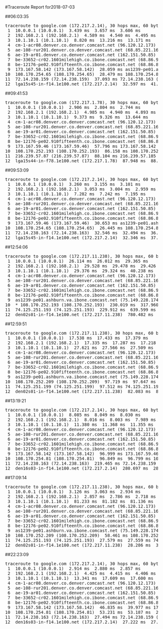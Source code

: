 #Traceroute Report for2018-07-03

##06:03:35

<p><pre><samp>traceroute to google.com (172.217.2.14), 30 hops max, 60 byte packets
 1  10.0.0.1 (10.0.0.1)  3.439 ms  3.657 ms  3.606 ms
 2  192.168.2.1 (192.168.2.1)  4.589 ms  4.540 ms  4.495 ms
 3  10.1.10.1 (10.1.10.1)  8.820 ms  13.216 ms  13.171 ms
 4  cm-1-acr08.denver.co.denver.comcast.net (96.120.12.173)  27.817 ms  32.181 ms  32.121 ms
 5  ae-108-rur201.denver.co.denver.comcast.net (68.85.221.161)  36.427 ms  37.602 ms  37.560 ms
 6  ae-19-ar01.denver.co.denver.comcast.net (162.151.50.85)  37.502 ms  28.792 ms  19.997 ms
 7  be-33652-cr02.1601milehigh.co.ibone.comcast.net (68.86.92.121)  28.529 ms  28.472 ms  24.154 ms
 8  be-12176-pe02.910fifteenth.co.ibone.comcast.net (68.86.83.94)  28.377 ms  28.304 ms  28.139 ms
 9  173.167.58.142 (173.167.58.142)  28.059 ms as1239-pe01.ashburn.va.ibone.comcast.net (75.149.228.174)  19.922 ms  24.265 ms
10  108.170.254.65 (108.170.254.65)  28.479 ms 108.170.254.81 (108.170.254.81)  32.840 ms 108.170.254.65 (108.170.254.65)  32.773 ms
11  72.14.238.159 (72.14.238.159)  37.093 ms 72.14.238.163 (72.14.238.163)  37.052 ms  37.010 ms
12  lga15s45-in-f14.1e100.net (172.217.2.14)  32.597 ms  41.303 ms  36.870 ms</samp></pre></p>

##09:41:53

<p><pre><samp>traceroute to google.com (172.217.1.78), 30 hops max, 60 byte packets
 1  10.0.0.1 (10.0.0.1)  2.906 ms  2.804 ms  2.744 ms
 2  192.168.2.1 (192.168.2.1)  4.985 ms  4.940 ms  4.893 ms
 3  10.1.10.1 (10.1.10.1)  9.373 ms  9.326 ms  13.644 ms
 4  cm-1-acr08.denver.co.denver.comcast.net (96.120.12.173)  26.689 ms  30.875 ms  30.815 ms
 5  ae-108-rur201.denver.co.denver.comcast.net (68.85.221.161)  30.788 ms  30.754 ms  30.697 ms
 6  ae-19-ar01.denver.co.denver.comcast.net (162.151.50.85)  30.631 ms  40.497 ms  31.332 ms
 7  be-33652-cr02.1601milehigh.co.ibone.comcast.net (68.86.92.121)  40.338 ms  58.256 ms  58.141 ms
 8  be-12176-pe02.910fifteenth.co.ibone.comcast.net (68.86.83.94)  58.055 ms  58.015 ms  57.966 ms
 9  173.167.59.46 (173.167.59.46)  57.796 ms 173.167.58.142 (173.167.58.142)  26.713 ms 173.167.59.46 (173.167.59.46)  86.253 ms
10  108.170.252.193 (108.170.252.193)  86.158 ms 108.170.252.209 (108.170.252.209)  88.183 ms 108.170.252.193 (108.170.252.193)  86.058 ms
11  216.239.57.87 (216.239.57.87)  88.104 ms 216.239.57.185 (216.239.57.185)  88.062 ms  88.019 ms
12  lga15s44-in-f78.1e100.net (172.217.1.78)  87.948 ms  88.123 ms  87.879 ms</samp></pre></p>

##09:53:09

<p><pre><samp>traceroute to google.com (172.217.2.14), 30 hops max, 60 byte packets
 1  10.0.0.1 (10.0.0.1)  3.260 ms  3.155 ms  3.101 ms
 2  192.168.2.1 (192.168.2.1)  3.053 ms  3.004 ms  2.959 ms
 3  10.1.10.1 (10.1.10.1)  7.282 ms  7.242 ms  7.195 ms
 4  cm-1-acr08.denver.co.denver.comcast.net (96.120.12.173)  25.987 ms  25.944 ms  30.293 ms
 5  ae-108-rur201.denver.co.denver.comcast.net (68.85.221.161)  30.249 ms  30.203 ms  30.162 ms
 6  ae-19-ar01.denver.co.denver.comcast.net (162.151.50.85)  30.107 ms  27.817 ms  35.075 ms
 7  be-33652-cr02.1601milehigh.co.ibone.comcast.net (68.86.92.121)  41.665 ms  41.618 ms  41.560 ms
 8  be-12176-pe02.910fifteenth.co.ibone.comcast.net (68.86.83.94)  41.503 ms  37.427 ms  37.357 ms
 9  173.167.59.46 (173.167.59.46)  30.653 ms as1239-pe01.ashburn.va.ibone.comcast.net (75.149.228.174)  29.434 ms  29.344 ms
10  108.170.254.65 (108.170.254.65)  26.445 ms 108.170.254.81 (108.170.254.81)  32.669 ms  32.591 ms
11  72.14.238.163 (72.14.238.163)  32.546 ms  32.494 ms  36.762 ms
12  lga15s45-in-f14.1e100.net (172.217.2.14)  32.346 ms  37.125 ms  37.077 ms</samp></pre></p>

##12:54:06

<p><pre><samp>traceroute to google.com (172.217.11.238), 30 hops max, 60 byte packets
 1  10.0.0.1 (10.0.0.1)  26.114 ms  26.012 ms  29.365 ms
 2  192.168.2.1 (192.168.2.1)  29.528 ms  29.478 ms  29.426 ms
 3  10.1.10.1 (10.1.10.1)  29.376 ms  29.324 ms  40.238 ms
 4  cm-1-acr08.denver.co.denver.comcast.net (96.120.12.173)  55.825 ms  60.858 ms  60.813 ms
 5  ae-108-rur201.denver.co.denver.comcast.net (68.85.221.161)  55.679 ms  55.634 ms  59.951 ms
 6  ae-19-ar01.denver.co.denver.comcast.net (162.151.50.85)  200.733 ms  192.288 ms  207.020 ms
 7  be-33652-cr02.1601milehigh.co.ibone.comcast.net (68.86.92.121)  255.200 ms  255.165 ms  340.737 ms
 8  be-12176-pe02.910fifteenth.co.ibone.comcast.net (68.86.83.94)  338.368 ms  340.704 ms  340.700 ms
 9  as1239-pe01.ashburn.va.ibone.comcast.net (75.149.228.174)  498.472 ms 173.167.59.46 (173.167.59.46)  178.303 ms *
10  * 108.170.252.193 (108.170.252.193)  230.019 ms  317.960 ms
11  74.125.251.193 (74.125.251.193)  229.912 ms  639.599 ms  780.540 ms
12  den02s01-in-f14.1e100.net (172.217.11.238)  780.482 ms  780.431 ms  780.382 ms</samp></pre></p>

##12:59:51

<p><pre><samp>traceroute to google.com (172.217.11.238), 30 hops max, 60 byte packets
 1  10.0.0.1 (10.0.0.1)  17.538 ms  17.433 ms  17.379 ms
 2  192.168.2.1 (192.168.2.1)  17.335 ms  17.287 ms  17.218 ms
 3  10.1.10.1 (10.1.10.1)  27.621 ms  27.566 ms  27.509 ms
 4  cm-1-acr08.denver.co.denver.comcast.net (96.120.12.173)  38.055 ms  38.003 ms  37.936 ms
 5  ae-108-rur201.denver.co.denver.comcast.net (68.85.221.161)  42.234 ms  42.177 ms  42.113 ms
 6  ae-19-ar01.denver.co.denver.comcast.net (162.151.50.85)  97.235 ms  43.851 ms  43.826 ms
 7  be-33652-cr02.1601milehigh.co.ibone.comcast.net (68.86.92.121)  25.812 ms  25.800 ms  25.784 ms
 8  be-12176-pe02.910fifteenth.co.ibone.comcast.net (68.86.83.94)  23.918 ms  23.617 ms  23.504 ms
 9  as1239-pe01.ashburn.va.ibone.comcast.net (75.149.228.174)  97.926 ms 173.167.58.142 (173.167.58.142)  97.862 ms as1239-pe01.ashburn.va.ibone.comcast.net (75.149.228.174)  97.788 ms
10  108.170.252.209 (108.170.252.209)  97.719 ms  97.647 ms  97.580 ms
11  74.125.251.199 (74.125.251.199)  97.512 ms 74.125.251.193 (74.125.251.193)  82.112 ms 74.125.251.199 (74.125.251.199)  82.084 ms
12  den02s01-in-f14.1e100.net (172.217.11.238)  82.083 ms  82.081 ms  82.068 ms</samp></pre></p>

##13:19:21

<p><pre><samp>traceroute to google.com (172.217.2.14), 30 hops max, 60 byte packets
 1  10.0.0.1 (10.0.0.1)  8.085 ms  8.049 ms  8.030 ms
 2  192.168.2.1 (192.168.2.1)  8.016 ms  8.003 ms  7.989 ms
 3  10.1.10.1 (10.1.10.1)  11.380 ms  11.368 ms  11.355 ms
 4  cm-1-acr08.denver.co.denver.comcast.net (96.120.12.173)  30.416 ms  30.412 ms  34.797 ms
 5  ae-108-rur201.denver.co.denver.comcast.net (68.85.221.161)  34.776 ms  35.766 ms  35.762 ms
 6  ae-19-ar01.denver.co.denver.comcast.net (162.151.50.85)  89.399 ms  58.487 ms  81.083 ms
 7  be-33652-cr02.1601milehigh.co.ibone.comcast.net (68.86.92.121)  37.010 ms  36.972 ms  36.914 ms
 8  be-12176-pe02.910fifteenth.co.ibone.comcast.net (68.86.83.94)  36.875 ms  41.570 ms  41.448 ms
 9  173.167.58.142 (173.167.58.142)  96.999 ms 173.167.59.46 (173.167.59.46)  96.953 ms  96.898 ms
10  108.170.254.81 (108.170.254.81)  96.849 ms  96.799 ms 108.170.254.65 (108.170.254.65)  219.583 ms
11  72.14.238.163 (72.14.238.163)  219.465 ms 72.14.238.159 (72.14.238.159)  280.824 ms 72.14.238.163 (72.14.238.163)  280.788 ms
12  den16s03-in-f14.1e100.net (172.217.2.14)  280.697 ms  280.649 ms  280.577 ms</samp></pre></p>

##17:09:14

<p><pre><samp>traceroute to google.com (172.217.11.238), 30 hops max, 60 byte packets
 1  10.0.0.1 (10.0.0.1)  3.126 ms  3.063 ms  2.934 ms
 2  192.168.2.1 (192.168.2.1)  2.857 ms  2.786 ms  2.718 ms
 3  10.1.10.1 (10.1.10.1)  81.233 ms  81.182 ms  81.136 ms
 4  cm-1-acr08.denver.co.denver.comcast.net (96.120.12.173)  141.694 ms  142.181 ms  142.112 ms
 5  ae-108-rur201.denver.co.denver.comcast.net (68.85.221.161)  141.490 ms  141.427 ms  141.374 ms
 6  ae-19-ar01.denver.co.denver.comcast.net (162.151.50.85)  160.251 ms  153.411 ms  148.920 ms
 7  be-33652-cr02.1601milehigh.co.ibone.comcast.net (68.86.92.121)  132.407 ms  132.352 ms  132.301 ms
 8  be-12176-pe02.910fifteenth.co.ibone.comcast.net (68.86.83.94)  130.269 ms  95.242 ms  95.122 ms
 9  as1239-pe01.ashburn.va.ibone.comcast.net (75.149.228.174)  95.016 ms 173.167.58.142 (173.167.58.142)  49.776 ms  54.135 ms
10  108.170.252.209 (108.170.252.209)  58.461 ms 108.170.252.193 (108.170.252.193)  54.034 ms  27.603 ms
11  74.125.251.193 (74.125.251.193)  27.579 ms  27.559 ms 74.125.251.199 (74.125.251.199)  27.549 ms
12  den02s01-in-f14.1e100.net (172.217.11.238)  28.286 ms  32.932 ms  28.532 ms</samp></pre></p>

##22:23:09

<p><pre><samp>traceroute to google.com (172.217.2.14), 30 hops max, 60 byte packets
 1  10.0.0.1 (10.0.0.1)  2.914 ms  2.880 ms  2.857 ms
 2  192.168.2.1 (192.168.2.1)  4.425 ms  4.415 ms  4.406 ms
 3  10.1.10.1 (10.1.10.1)  13.341 ms  17.609 ms  17.600 ms
 4  cm-1-acr08.denver.co.denver.comcast.net (96.120.12.173)  39.380 ms  39.370 ms  39.358 ms
 5  ae-108-rur201.denver.co.denver.comcast.net (68.85.221.161)  39.352 ms  43.628 ms  43.619 ms
 6  ae-19-ar01.denver.co.denver.comcast.net (162.151.50.85)  52.932 ms  44.095 ms  45.508 ms
 7  be-33652-cr02.1601milehigh.co.ibone.comcast.net (68.86.92.121)  45.497 ms  40.925 ms  40.890 ms
 8  be-12176-pe02.910fifteenth.co.ibone.comcast.net (68.86.83.94)  40.877 ms  36.583 ms  46.859 ms
 9  173.167.58.142 (173.167.58.142)  46.835 ms  39.977 ms 173.167.59.46 (173.167.59.46)  35.538 ms
10  108.170.254.81 (108.170.254.81)  53.231 ms  53.187 ms  27.629 ms
11  72.14.238.163 (72.14.238.163)  27.494 ms 72.14.238.159 (72.14.238.159)  54.856 ms  54.772 ms
12  den16s03-in-f14.1e100.net (172.217.2.14)  27.222 ms  27.132 ms  31.382 ms</samp></pre></p>

